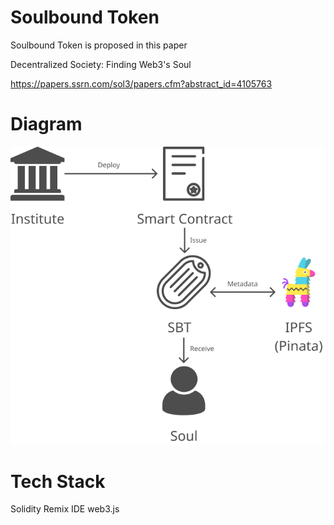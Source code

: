 # Soulbound Token

Soulbound Token is proposed in this paper

Decentralized Society: Finding Web3's Soul

https://papers.ssrn.com/sol3/papers.cfm?abstract_id=4105763

# Diagram
![Diagram](image/diagram.png)

# Tech Stack
Solidity
Remix IDE
web3.js
